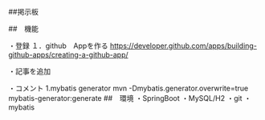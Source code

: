 ##掲示板

##　機能

・登録
１．github　Appを作る
https://developer.github.com/apps/building-github-apps/creating-a-github-app/

・記事を追加

・コメント
1.mybatis generator
mvn -Dmybatis.generator.overwrite=true mybatis-generator:generate
##　環境
・SpringBoot
・MySQL/H2
・git
・mybatis